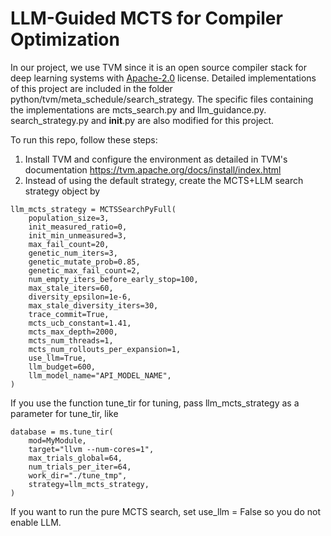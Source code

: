 <!--- Licensed to the Apache Software Foundation (ASF) under one -->
<!--- or more contributor license agreements.  See the NOTICE file -->
<!--- distributed with this work for additional information -->
<!--- regarding copyright ownership.  The ASF licenses this file -->
<!--- to you under the Apache License, Version 2.0 (the -->
<!--- "License"); you may not use this file except in compliance -->
<!--- with the License.  You may obtain a copy of the License at -->

<!---   http://www.apache.org/licenses/LICENSE-2.0 -->

<!--- Unless required by applicable law or agreed to in writing, -->
<!--- software distributed under the License is distributed on an -->
<!--- "AS IS" BASIS, WITHOUT WARRANTIES OR CONDITIONS OF ANY -->
<!--- KIND, either express or implied.  See the License for the -->
<!--- specific language governing permissions and limitations -->
<!--- under the License. -->

# LLM-Guided MCTS for Compiler Optimization
In our project, we use TVM since it is an open source compiler stack for deep learning systems with [Apache-2.0](LICENSE) license. Detailed implementations of this project are included in the folder python/tvm/meta_schedule/search_strategy. The specific files containing the implementations are mcts_search.py and llm_guidance.py. search_strategy.py and __init__.py are also modified for this project.

To run this repo, follow these steps:
1. Install TVM and configure the environment as detailed in TVM's documentation https://tvm.apache.org/docs/install/index.html
2. Instead of using the default strategy, create the MCTS+LLM search strategy object by

```
llm_mcts_strategy = MCTSSearchPyFull(
    population_size=3,
    init_measured_ratio=0,
    init_min_unmeasured=3,
    max_fail_count=20,
    genetic_num_iters=3,
    genetic_mutate_prob=0.85,
    genetic_max_fail_count=2,
    num_empty_iters_before_early_stop=100,
    max_stale_iters=60,
    diversity_epsilon=1e-6,
    max_stale_diversity_iters=30,
    trace_commit=True,
    mcts_ucb_constant=1.41,
    mcts_max_depth=2000,
    mcts_num_threads=1,
    mcts_num_rollouts_per_expansion=1,
    use_llm=True,
    llm_budget=600,
    llm_model_name="API_MODEL_NAME",
)
```

If you use the function tune_tir for tuning, pass llm_mcts_strategy as a parameter for tune_tir, like

```
database = ms.tune_tir(
    mod=MyModule,
    target="llvm --num-cores=1",
    max_trials_global=64,
    num_trials_per_iter=64,
    work_dir="./tune_tmp",
    strategy=llm_mcts_strategy,
)
```

If you want to run the pure MCTS search, set use_llm = False so you do not enable LLM.